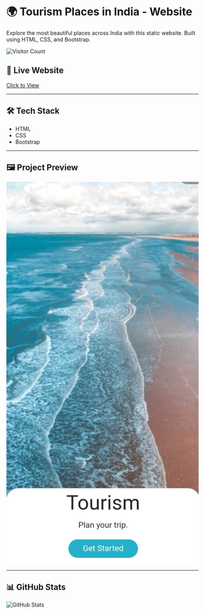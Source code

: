 # 🌍 Tourism Places in India - Website

Explore the most beautiful places across India with this static website. Built using HTML, CSS, and Bootstrap.

![Visitor Count](https://komarev.com/ghpvc/?username=praveenkumarkota-dev&label=Profile%20Views&color=0e75b6&style=flat)

## 🔗 Live Website  
[Click to View](https://praveenkumarkota-dev.github.io/tourism-places-in-india/)

---

## 🛠️ Tech Stack  
- HTML  
- CSS  
- Bootstrap  

---

## 🖼️ Project Preview  
![Website Screenshot](./Screenshot_1.jpg)

---

## 📊 GitHub Stats  
![GitHub Stats](https://github-readme-stats.vercel.app/api?username=praveenkumarkota-dev&show_icons=true&theme=radical)


